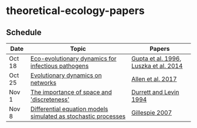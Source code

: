 # theoretical-ecology-papers

## Schedule

Date    |     Topic     |     Papers
--------|---------------|-------------
Oct 18  | [Eco-evolutionary dynamics for infectious pathogens](/commentary/gupta_and_luksza.md) | [Gupta et al. 1996](/pdfs/Gupta%20et%20al.%201996.pdf), [Luszka et al. 2014](/pdfs/Luksza%20et%20al.%202014.pdf)
Oct 25  | [Evolutionary dynamics on networks](/commentary/allen.md) | [Allen et al. 2017](/pdfs/Allen%20et%20al.%202017.pdf)
Nov 1   | [The importance of space and 'discreteness'](/commentary/durrett.md) | [Durrett and Levin 1994](/pdfs/Durrett%20and%20Levin%201994.pdf)
Nov 8   | [Differential equation models simulated as stochastic processes](/commentary/gillespie.md) | [Gillespie 2007](/pdfs/Gillespie%202007.pdf)
